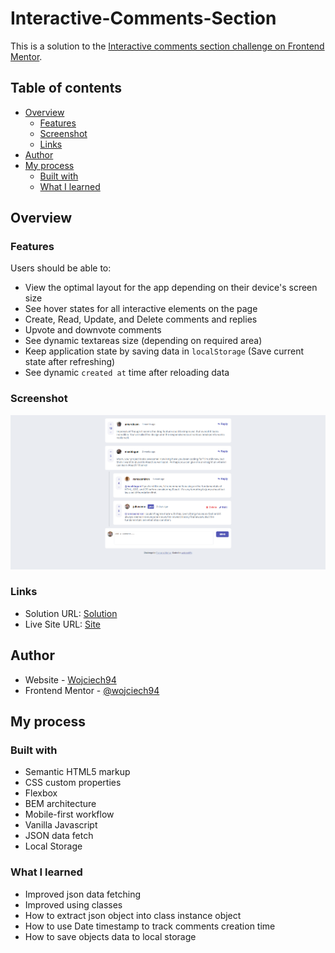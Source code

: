 # Interactive-Comments-Section

This is a solution to the [Interactive comments section challenge on Frontend Mentor](https://www.frontendmentor.io/challenges/interactive-comments-section-iG1RugEG9).

## Table of contents

- [Overview](#overview)
  - [Features](#Features)
  - [Screenshot](#screenshot)
  - [Links](#links)
- [Author](#author)
- [My process](#my-process)
  - [Built with](#built-with)
  - [What I learned](#what-i-learned)

## Overview

### Features

Users should be able to:

- View the optimal layout for the app depending on their device's screen size
- See hover states for all interactive elements on the page
- Create, Read, Update, and Delete comments and replies
- Upvote and downvote comments
- See dynamic textareas size (depending on required area)
- Keep application state by saving data in `localStorage` (Save current state after refreshing)
- See dynamic `created at` time after reloading data

### Screenshot

![](./src/img/screenshot.png)

### Links

- Solution URL: [Solution](https://wojciech94.github.io/Interactive-Comments-Section/)
- Live Site URL: [Site](https://wojciech94.github.io/Interactive-Comments-Section/)

## Author

- Website - [Wojciech94](https://github.com/wojciech94)
- Frontend Mentor - [@wojciech94](https://www.frontendmentor.io/profile/wojciech94)

## My process

### Built with

- Semantic HTML5 markup
- CSS custom properties
- Flexbox
- BEM architecture
- Mobile-first workflow
- Vanilla Javascript
- JSON data fetch
- Local Storage

### What I learned

- Improved json data fetching
- Improved using classes
- How to extract json object into class instance object
- How to use Date timestamp to track comments creation time
- How to save objects data to local storage
